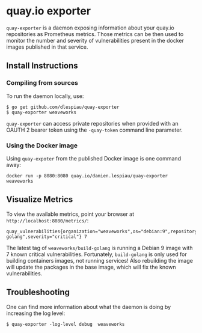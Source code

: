 # quay.io exporter

`quay-exporter` is a daemon exposing information about your quay.io
repositories as Prometheus metrics. Those metrics can be then used to monitor
the number and severity of vulnerabilities present in the docker images
published in that service.

## Install Instructions

### Compiling from sources

To run the daemon locally, use:

```shell
$ go get github.com/dlespiau/quay-exporter
$ quay-exporter weaveworks
```

`quay-exporter` can access private repositories when provided with an OAUTH 2
bearer token using the `-quay-token` command line parameter.

### Using the Docker image

Using `quay-expoter` from the published Docker image is one command away:

```shell
docker run -p 8080:8080 quay.io/damien.lespiau/quay-exporter weaveworks
```

## Visualize Metrics

To view the available metrics, point your browser at `http://localhost:8080/metrics/`:

```
quay_vulnerabilities{organization="weaveworks",os="debian:9",repository="build-golang",severity="critical"} 7
```

The latest tag of `weaveworks/build-golang` is running a Debian 9 image with
7 known critical vulnerabilities. Fortunately, `build-golang` is only used for
building containers images, not running services! Also rebuilding the image
will update the packages in the base image, which will fix the known
vulnerabilities.

## Troubleshooting

One can find more information about what the daemon is doing by increasing the log level:

```shell
$ quay-exporter -log-level debug  weaveworks
```
